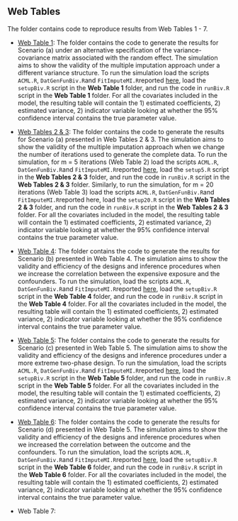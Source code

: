 ## Web Tables

The folder contains code to reproduce results from Web Tables 1 - 7.

* [Web Table 1](https://github.com/ChiaraDG/MultivariateODS_LMM/tree/main/Simulation%20Studies/Web%20Tables/Web%20Table%201):  The folder contains the code to generate the results for Scenario (a) under an alternative specification of the variance-covariance matrix associated with the random effect. The simulation aims to show the validity of the multiple imputation approach under a different variance structure. To run the simulation load the scripts `ACML.R`, `DatGenFunBiv.R`and `FitImputeMI.R`reported [here](https://github.com/ChiaraDG/MultivariateODS_LMM/tree/main/Simulation%20Studies), load the `setupBiv.R` script in the **Web Table 1** folder, and run the code in `runBiv.R` script in the **Web Table 1** folder. For all the covariates included in the model, the resulting table will contain the 1) estimated coefficients, 2) estimated variance, 2) indicator variable looking at whether the 95% confidence interval contains the true parameter value.

* [Web Tables 2 & 3](https://github.com/ChiaraDG/MultivariateODS_LMM/tree/main/Simulation%20Studies/Web%20Tables/Web%20Tables%202%20%26%203): The folder contains the code to generate the results for Scenario (a) presented in Web Tables 2 & 3. The simulation aims to show the validity of the multiple imputation approach when we change the number of iterations used to generate the complete data. To run the simulation, for m = 5 iterations (Web Table 2) load the scripts `ACML.R`, `DatGenFunBiv.R`and `FitImputeMI.R`reported [here](https://github.com/ChiaraDG/MultivariateODS_LMM/tree/main/Simulation%20Studies), load the `setup5.R` script in the **Web Tables 2 & 3** folder, and run the code in `runBiv.R` script in the **Web Tables 2 & 3** folder. Similarly, to run the simulation, for m = 20 iterations (Web Table 3) load the scripts `ACML.R`, `DatGenFunBiv.R`and `FitImputeMI.R`reported here, load the `setup20.R` script in the **Web Tables 2 & 3** folder, and run the code in `runBiv.R` script in the **Web Tables 2 & 3** folder. For all the covariates included in the model, the resulting table will contain the 1) estimated coefficients, 2) estimated variance, 2) indicator variable looking at whether the 95% confidence interval contains the true parameter value.

* [Web Table 4](https://github.com/ChiaraDG/MultivariateODS_LMM/tree/main/Simulation%20Studies/Web%20Tables/Web%20Table%204): The folder contains the code to generate the results for Scenario (b) presented in Web Table 4. The simulation aims to show the validity and efficiency of the designs and inference procedures when we increase the correlation between the expensive exposure and the confounders. To run the simulation, load the scripts `ACML.R`, `DatGenFunBiv.R`and `FitImputeMI.R`reported [here](https://github.com/ChiaraDG/MultivariateODS_LMM/tree/main/Simulation%20Studies), load the `setupBiv.R` script in the **Web Table 4** folder, and run the code in `runBiv.R` script in the **Web Table 4** folder. For all the covariates included in the model, the resulting table will contain the 1) estimated coefficients, 2) estimated variance, 2) indicator variable looking at whether the 95% confidence interval contains the true parameter value.

* [Web Table 5](https://github.com/ChiaraDG/MultivariateODS_LMM/blob/main/Simulation%20Studies/Web%20Tables/Web%20Table%205/setupBiv.R): The folder contains the code to generate the results for Scenario (c) presented in Web Table 5. The simulation aims to show the validity and efficiency of the designs and inference procedures under a more extreme two-phase design. To run the simulation, load the scripts `ACML.R`, `DatGenFunBiv.R`and `FitImputeMI.R`reported [here](https://github.com/ChiaraDG/MultivariateODS_LMM/tree/main/Simulation%20Studies), load the `setupBiv.R` script in the **Web Table 5** folder, and run the code in `runBiv.R` script in the **Web Table 5** folder. For all the covariates included in the model, the resulting table will contain the 1) estimated coefficients, 2) estimated variance, 2) indicator variable looking at whether the 95% confidence interval contains the true parameter value.

* [Web Table 6](https://github.com/ChiaraDG/MultivariateODS_LMM/blob/main/Simulation%20Studies/Web%20Tables/Web%20Table%206/setupBiv.R): The folder contains the code to generate the results for Scenario (d) presented in Web Table 5. The simulation aims to show the validity and efficiency of the designs and inference procedures when we increased the correlation between the outcome and the confounders. To run the simulation, load the scripts `ACML.R`, `DatGenFunBiv.R`and `FitImputeMI.R`reported [here](https://github.com/ChiaraDG/MultivariateODS_LMM/tree/main/Simulation%20Studies), load the `setupBiv.R` script in the **Web Table 6** folder, and run the code in `runBiv.R` script in the **Web Table 6** folder. For all the covariates included in the model, the resulting table will contain the 1) estimated coefficients, 2) estimated variance, 2) indicator variable looking at whether the 95% confidence interval contains the true parameter value.

* Web Table 7:

